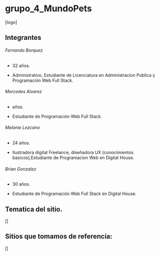 # grupo_4_MundoPets
[logo]



## Integrantes

###### Fernando Borquez

- 32 años.

- Administrativo, Estudiante de Licenciatura en Administracion Publica y Programación Web Full Stack.

###### Mercedes Alvarez

-  años.

- Estudiante de Programación Web Full Stack.

###### Melanie Lezcano

- 24 años.

- Ilustradora digital Freelance, diseñadora UX (conocimientos basicos),Estudiante de Programacion Web en Digital House.

###### Brian Gonzalez

- 30 años.

- Estudiante de Programación Web Full Stack en Digital House.

## Tematica del sitio.
[]
## Sitios que tomamos de referencia:
[]

